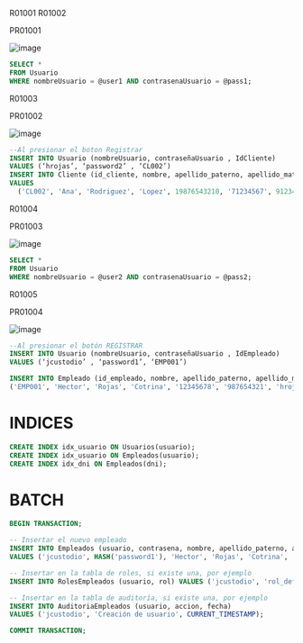 R01001 R01002

PR01001

![image](https://github.com/RenzoAr10/DBD-KomaqService/assets/121067321/24255496-932a-490a-83ff-701b7602dbd9)
```sql
SELECT *
FROM Usuario
WHERE nombreUsuario = @user1 AND contrasenaUsuario = @pass1;
```

R01003

PR01002

![image](https://github.com/RenzoAr10/DBD-KomaqService/assets/121067321/969f03f9-3019-411e-b4fa-ad67c435cb57)
```sql
--Al presionar el boton Registrar
INSERT INTO Usuario (nombreUsuario, contraseñaUsuario , IdCliente)
VALUES (‘hrojas’, ‘password2’ , ‘CL002’)
INSERT INTO Cliente (id_cliente, nombre, apellido_paterno, apellido_materno, RUC, dni, telefono, email, direccion, NombreEmpresa)
VALUES
  ('CL002', 'Ana', 'Rodriguez', 'Lopez', 19876543210, '71234567', 912345678, 'ana.rodriguez@email.com', 'Jr. Las Flores 456, Arequipa', 'Compañia minera poderosa s.a.'),
```

R01004

PR01003

![image](https://github.com/RenzoAr10/DBD-KomaqService/assets/121067321/d49ed786-4f8c-427e-a0d9-6a3e7ed4159b)
```sql
SELECT *
FROM Usuario
WHERE nombreUsuario = @user2 AND contrasenaUsuario = @pass2;
```

R01005

PR01004

![image](https://github.com/RenzoAr10/DBD-KomaqService/assets/121067321/e5f3c62f-ca80-4b80-a9f0-df9146ad3783)
```sql
--Al presionar el botón REGISTRAR
INSERT INTO Usuario (nombreUsuario, contraseñaUsuario , IdEmpleado)
VALUES (‘jcustodio’ , ‘password1’, ‘EMP001’)

INSERT INTO Empleado (id_empleado, nombre, apellido_paterno, apellido_materno, dni, telefono, email, especializacion, cargo, id_jefe) VALUES
('EMP001', 'Hector', 'Rojas', 'Cotrina', '12345678', '987654321', 'hrojas@komq.com', 'Mecánico', 'Técnico Senior', NULL),
```



# INDICES
```sql
CREATE INDEX idx_usuario ON Usuarios(usuario);
CREATE INDEX idx_usuario ON Empleados(usuario);
CREATE INDEX idx_dni ON Empleados(dni);
```


# BATCH

```sql
BEGIN TRANSACTION;

-- Insertar el nuevo empleado
INSERT INTO Empleados (usuario, contrasena, nombre, apellido_paterno, apellido_materno, email, dni, telefono, especializacion, cargo, jefe)
VALUES ('jcustodio', HASH('password1'), 'Hector', 'Rojas', 'Cotrina', 'hrojas@komq.com', '71234568', '987654321', 'Mecánico', 'Técnico Senior', NULL);

-- Insertar en la tabla de roles, si existe una, por ejemplo
INSERT INTO RolesEmpleados (usuario, rol) VALUES ('jcustodio', 'rol_default');

-- Insertar en la tabla de auditoría, si existe una, por ejemplo
INSERT INTO AuditoriaEmpleados (usuario, accion, fecha)
VALUES ('jcustodio', 'Creación de usuario', CURRENT_TIMESTAMP);

COMMIT TRANSACTION;
```
